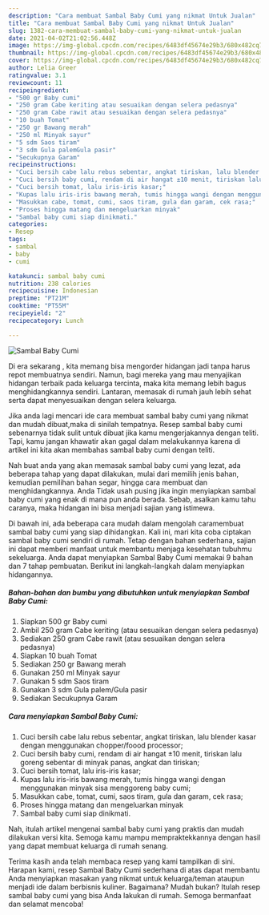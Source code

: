```yaml
---
description: "Cara membuat Sambal Baby Cumi yang nikmat Untuk Jualan"
title: "Cara membuat Sambal Baby Cumi yang nikmat Untuk Jualan"
slug: 1382-cara-membuat-sambal-baby-cumi-yang-nikmat-untuk-jualan
date: 2021-04-02T21:02:56.448Z
image: https://img-global.cpcdn.com/recipes/6483df45674e29b3/680x482cq70/sambal-baby-cumi-foto-resep-utama.jpg
thumbnail: https://img-global.cpcdn.com/recipes/6483df45674e29b3/680x482cq70/sambal-baby-cumi-foto-resep-utama.jpg
cover: https://img-global.cpcdn.com/recipes/6483df45674e29b3/680x482cq70/sambal-baby-cumi-foto-resep-utama.jpg
author: Lelia Greer
ratingvalue: 3.1
reviewcount: 11
recipeingredient:
- "500 gr Baby cumi"
- "250 gram Cabe keriting atau sesuaikan dengan selera pedasnya"
- "250 gram Cabe rawit atau sesuaikan dengan selera pedasnya"
- "10 buah Tomat"
- "250 gr Bawang merah"
- "250 ml Minyak sayur"
- "5 sdm Saos tiram"
- "3 sdm Gula palemGula pasir"
- "Secukupnya Garam"
recipeinstructions:
- "Cuci bersih cabe lalu rebus sebentar, angkat tiriskan, lalu blender kasar dengan menggunakan chopper/foood processor;"
- "Cuci bersih baby cumi, rendam di air hangat ±10 menit, tiriskan lalu goreng sebentar di minyak panas, angkat dan tiriskan;"
- "Cuci bersih tomat, lalu iris-iris kasar;"
- "Kupas lalu iris-iris bawang merah, tumis hingga wangi dengan menggunakan minyak sisa menggoreng baby cumi;"
- "Masukkan cabe, tomat, cumi, saos tiram, gula dan garam, cek rasa;"
- "Proses hingga matang dan mengeluarkan minyak"
- "Sambal baby cumi siap dinikmati."
categories:
- Resep
tags:
- sambal
- baby
- cumi

katakunci: sambal baby cumi 
nutrition: 238 calories
recipecuisine: Indonesian
preptime: "PT21M"
cooktime: "PT55M"
recipeyield: "2"
recipecategory: Lunch

---
```



![Sambal Baby Cumi](https://img-global.cpcdn.com/recipes/6483df45674e29b3/680x482cq70/sambal-baby-cumi-foto-resep-utama.jpg)

Di era  sekarang , kita memang bisa mengorder hidangan jadi tanpa harus repot membuatnya sendiri. Namun, bagi mereka yang mau menyajikan hidangan terbaik pada keluarga tercinta, maka kita memang lebih bagus menghidangkannya sendiri. Lantaran, memasak di rumah jauh lebih sehat serta dapat menyesuaikan dengan selera keluarga.

Jika anda lagi mencari ide cara membuat sambal baby cumi yang nikmat dan mudah dibuat,maka di sinilah tempatnya. Resep sambal baby cumi  sebenarnya tidak sulit untuk dibuat jika kamu mengerjakannya dengan teliti. Tapi, kamu jangan khawatir akan gagal dalam melakukannya 
karena di artikel ini kita akan membahas sambal baby cumi dengan teliti.  



Nah buat anda yang akan memasak sambal baby cumi yang lezat, ada beberapa tahap yang dapat dilakukan, mulai dari memilih jenis bahan, kemudian pemilihan bahan segar, hingga cara membuat dan menghidangkannya. Anda Tidak usah pusing jika ingin menyiapkan sambal baby cumi yang enak di mana pun anda berada. Sebab, asalkan kamu  tahu caranya, maka hidangan ini bisa menjadi sajian yang istimewa.

Di bawah ini, ada beberapa cara mudah dalam mengolah caramembuat sambal baby cumi yang siap dihidangkan. Kali ini, mari kita coba ciptakan sambal baby cumi sendiri di rumah. Tetap dengan bahan sederhana, sajian ini dapat memberi manfaat untuk membantu menjaga kesehatan tubuhmu sekeluarga. Anda dapat menyiapkan Sambal Baby Cumi memakai 9 bahan dan 7 tahap pembuatan. Berikut ini langkah-langkah dalam menyiapkan hidangannya.

<!--inarticleads1-->

##### Bahan-bahan dan bumbu yang dibutuhkan untuk menyiapkan Sambal Baby Cumi:

1. Siapkan 500 gr Baby cumi
1. Ambil 250 gram Cabe keriting (atau sesuaikan dengan selera pedasnya)
1. Sediakan 250 gram Cabe rawit (atau sesuaikan dengan selera pedasnya)
1. Siapkan 10 buah Tomat
1. Sediakan 250 gr Bawang merah
1. Gunakan 250 ml Minyak sayur
1. Gunakan 5 sdm Saos tiram
1. Gunakan 3 sdm Gula palem/Gula pasir
1. Sediakan Secukupnya Garam




<!--inarticleads2-->

##### Cara menyiapkan Sambal Baby Cumi:

1. Cuci bersih cabe lalu rebus sebentar, angkat tiriskan, lalu blender kasar dengan menggunakan chopper/foood processor;
1. Cuci bersih baby cumi, rendam di air hangat ±10 menit, tiriskan lalu goreng sebentar di minyak panas, angkat dan tiriskan;
1. Cuci bersih tomat, lalu iris-iris kasar;
1. Kupas lalu iris-iris bawang merah, tumis hingga wangi dengan menggunakan minyak sisa menggoreng baby cumi;
1. Masukkan cabe, tomat, cumi, saos tiram, gula dan garam, cek rasa;
1. Proses hingga matang dan mengeluarkan minyak
1. Sambal baby cumi siap dinikmati.




Nah, itulah artikel mengenai  sambal baby cumi  yang praktis dan mudah dilakukan versi kita. Semoga kamu mampu mempraktekkannya dengan hasil yang dapat membuat keluarga di rumah senang. 

Terima kasih anda telah membaca resep yang kami tampilkan di sini. Harapan kami, resep  Sambal Baby Cumi sederhana di atas dapat membantu Anda menyiapkan masakan yang nikmat untuk keluarga/teman ataupun menjadi ide dalam berbisnis kuliner. Bagaimana? Mudah bukan? Itulah resep sambal baby cumi yang bisa Anda lakukan di rumah. Semoga bermanfaat dan selamat mencoba!

